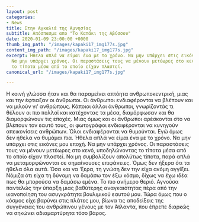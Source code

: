```yaml
---
layout: post
categories:
- News
title: Στην Αγκαλιά της Αμνησίας
subtitle: Απόσπασμα απο "Το Καπάκι της Αβύσσου"
date: 2020-01-09 23:00:00 +0000
thumb_img_path: "/images/kapaki17_img177s.jpg"
content_img_path: "/images/kapaki17_img177s.jpg"
excerpt: Ήθελα απλά να είμαι ένα με το χρόνο. Να μην υπάρχει στις εικόνες μου εποχή.
  Να μην υπάρχει χρόνος. Οι παραστάσεις τους να μένουν μετέωρες στο κενό, υποδηλώνοντας
  το τίποτα μέσα από το οποίο είχαν πλαστεί.
canonical_url: "/images/kapaki17_img177s.jpg"

---
```

Η κοινή γλώσσα ήταν και θα παραμείνει απτόητα ανθρωποκεντρική, μιας και την έφτιαξαν οι άνθρωποι. Οι άνθρωποι ενδιαφέρονται να βλέπουν και να μιλούν γι’ ανθρώπους. Κάποιοι άλλοι άνθρωποι, γνωρίζοντάς τι θέλουν οι πιο πολλοί και κατέχοντας τα μέσα, διαμόρφωσαν και θα διαμορφώνουν τις εποχές. Μιας όμως και οι άνθρωποι αρέσκονται στο να βλέπουν τον εαυτό τους, οι φωτογράφοι ενδιαφέρονται να κυνηγούν απεικονίσεις ανθρώπων. Όλοι ενδιαφέρονται να θυμούνται. Εγώ όμως δεν ήθελα να θυμάμαι πια. Ήθελα απλά να είμαι ένα με το χρόνο. Να μην υπάρχει στις εικόνες μου εποχή. Να μην υπάρχει χρόνος. Οι παραστάσεις τους να μένουν μετέωρες στο κενό, υποδηλώνοντας το τίποτα μέσα από το οποίο είχαν πλαστεί. Να μη συμβολίζουν απολύτως τίποτα, παρά απλά να μεταμορφώνονται σε σημαίνουσες επιφάνειες. Όμως δεν ήξερα ότι τα ήθελα όλα αυτά. Όσα και να ‘ξερα, τη γνώση δεν την είχα ακόμη αγγίξει. Νόμιζα ότι είχα τη δύναμη να δαμάσω τον έξω κόσμο, δίχως να έχω ιδέα πως θα μπορούσα να δαμάσω εμένα. Το πιο ανήμερο θεριό. Αγνούσα παντελώς την ύπαρξη μιας βαθύτερης αναγκαιότητας πέρα από την ικανοποίηση του ασυγκράτητα βουλιμικού εαυτού μου. Τώρα όμως που ο κόσμος είχε βαρύνει στις πλάτες μου, βίωνα τις αποδείξεις της συγγένειας του ανθρώπινου γένους με τον Άτλαντα, που έπρεπε διαρκώς να σηκώνει αδιαμαρτύρητα τόσο βάρος.